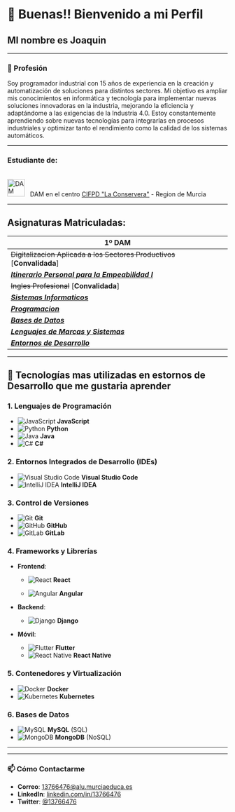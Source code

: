 # 👋 Buenas!! Bienvenido a mi Perfil
## MI nombre es Joaquin




---

### 🌟 Profesión
Soy programador industrial con 15 años de experiencia en la creación y automatización de soluciones para distintos sectores. Mi objetivo es ampliar mis conocimientos en informática y tecnología para implementar nuevas soluciones innovadoras en la industria, mejorando la eficiencia y adaptándome a las exigencias de la Industria 4.0. Estoy constantemente aprendiendo sobre nuevas tecnologías para integrarlas en procesos industriales y optimizar tanto el rendimiento como la calidad de los sistemas automáticos.

---
### Estudiante de: <p style="display: flex; align-items: center;">
<img src="https://fpeuroformac.com/wp-content/uploads/2022/11/DAM-DESARROLLO-APLICACIONES-MULTIPLATAFORMA.png" alt="DAM" width="40" height="40" style="margin-right: 8px;"> DAM en el centro [CIFPD "La Conservera"](http://www.fplaconservera.es/) - Region de Murcia

---

## Asignaturas Matriculadas:

| 1º DAM |
| ------------- |
| ~~Digitalizacion Aplicada a los Sectores Productivos~~ [**Convalidada**]   |
| [***Itinerario Personal para la Empeabilidad I***](https://www.algoritmosalvaje.com/asignaturas-primero-dam-daw/#Formacion_y_Orientacion_Laboral)     |
| ~~Ingles Profesional~~ [**Convalidada**]    |
| [***Sistemas Informaticos***](https://www.algoritmosalvaje.com/asignaturas-primero-dam-daw/#Sistemas_informaticos) |
| [***Programacion***](https://www.algoritmosalvaje.com/asignaturas-primero-dam-daw/#Programacion)  |
| [***Bases de Datos***](https://www.algoritmosalvaje.com/asignaturas-primero-dam-daw/#Bases_de_Datos)  |
| [***Lenguajes de Marcas y Sistemas***](https://www.algoritmosalvaje.com/asignaturas-primero-dam-daw/#Lenguajes_de_marcas_y_sistemas_de_gestion_de_informacion)  |
| [***Entornos de Desarrollo***](https://www.algoritmosalvaje.com/asignaturas-primero-dam-daw/#Entornos_de_desarrollo) |

---

## 🔧 Tecnologías mas utilizadas en estornos de Desarrollo que me gustaria aprender

### 1. Lenguajes de Programación
- ![JavaScript](https://img.icons8.com/color/20/000000/javascript.png) **JavaScript**
- ![Python](https://img.icons8.com/color/20/000000/python.png) **Python**
- ![Java](https://img.icons8.com/color/20/000000/java-coffee-cup-logo.png) **Java**
- ![C#](https://img.icons8.com/color/20/000000/c-sharp-logo.png) **C#**

### 2. Entornos Integrados de Desarrollo (IDEs)
- ![Visual Studio Code](https://img.icons8.com/color/20/000000/visual-studio-code-2019.png) **Visual Studio Code**
- ![IntelliJ IDEA](https://img.icons8.com/color/20/000000/intellij-idea.png) **IntelliJ IDEA**

### 3. Control de Versiones
- ![Git](https://img.icons8.com/color/20/000000/git.png) **Git**
- ![GitHub](https://img.icons8.com/material-outlined/20/000000/github.png) **GitHub**
- ![GitLab](https://img.icons8.com/color/20/000000/gitlab.png) **GitLab**

### 4. Frameworks y Librerías

   
   - **Frontend**:

   
     - ![React](https://img.icons8.com/color/20/000000/react-native.png) **React**
     
     - ![Angular](https://img.icons8.com/color/20/000000/angularjs.png) **Angular**
   - **Backend**:

  
     - ![Django](https://img.icons8.com/color/20/000000/django.png) **Django**

   
   - **Móvil**:

  
     - ![Flutter](https://img.icons8.com/color/20/000000/flutter.png) **Flutter**
     - ![React Native](https://img.icons8.com/color/20/000000/react-native.png) **React Native**


### 5. Contenedores y Virtualización
- ![Docker](https://img.icons8.com/color/20/000000/docker.png) **Docker**
- ![Kubernetes](https://img.icons8.com/color/20/000000/kubernetes.png) **Kubernetes**

### 6. Bases de Datos
- ![MySQL](https://img.icons8.com/ios-filled/20/000000/mysql-logo.png) **MySQL** (SQL)
- ![MongoDB](https://img.icons8.com/color/20/000000/mongodb.png) **MongoDB** (NoSQL)






---



---

### 📫 Cómo Contactarme

- **Correo**: 13766476@alu.murciaeduca.es
- **LinkedIn**: [linkedin.com/in/13766476](https://linkedin.com/in/13766476)
- **Twitter**: [@13766476](https://twitter.com/13766476)
